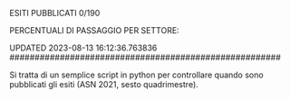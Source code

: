 ESITI PUBBLICATI 0/190 

PERCENTUALI DI PASSAGGIO PER SETTORE:

UPDATED 2023-08-13 16:12:36.763836
###################################################### 

Si tratta di un semplice script in python per controllare quando sono pubblicati gli esiti (ASN 2021, sesto quadrimestre).

